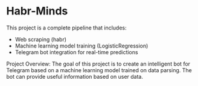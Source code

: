 # Habr-Minds
This project is a complete pipeline that includes:
- Web scraping (habr)
- Machine learning model training (LogisticRegression)
- Telegram bot integration for real-time predictions

Project Overview:
The goal of this project is to create an intelligent bot for Telegram based on a machine learning model trained on data parsing. The bot can provide useful information based on user data.
